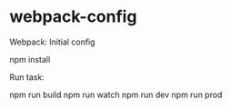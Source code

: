 # webpack-config
Webpack: Initial config

npm install

Run task:

npm run build
npm run watch
npm run dev
npm run prod
